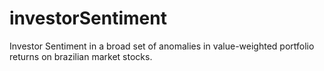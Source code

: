 investorSentiment
=================

Investor Sentiment in a broad set of anomalies in value-weighted portfolio returns on brazilian market stocks.
